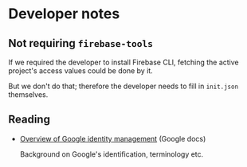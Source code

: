 # Developer notes


## Not requiring `firebase-tools`

If we required the developer to install Firebase CLI, fetching the active project's access values could be done by it.

But we don't do that; therefore the developer needs to fill in `init.json` themselves.


## Reading

- [Overview of Google identity management](https://cloud.google.com/architecture/identity/overview-google-authentication) (Google docs)

  Background on Google's identification, terminology etc.


